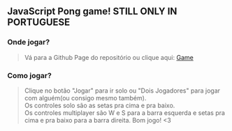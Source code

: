 ## JavaScript Pong game! STILL ONLY IN PORTUGUESE

### Onde jogar?
> Vá para a Github Page do repositório ou clique aqui: <a href="https://carolrolis.github.io/pong/">Game</a>

### Como jogar?
> Clique no botão "Jogar" para ir solo ou "Dois Jogadores" para jogar com alguém(ou consigo mesmo também).<br>
> Os controles solo são as setas pra cima e pra baixo.<br>
> Os controles multiplayer são W e S para a barra esquerda e setas pra cima e pra baixo para a barra direita.
> Bom jogo! <3
